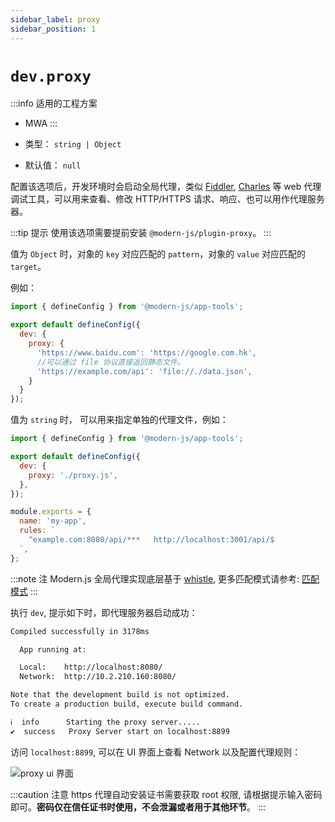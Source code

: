 ```yaml
---
sidebar_label: proxy
sidebar_position: 1
---
```


# `dev.proxy`

:::info 适用的工程方案
* MWA
:::

* 类型： `string | Object`
* 默认值： `null`

配置该选项后，开发环境时会启动全局代理，类似 [Fiddler](https://www.telerik.com/fiddler), [Charles](https://www.charlesproxy.com/) 等 web 代理调试工具，可以用来查看、修改 HTTP/HTTPS 请求、响应、也可以用作代理服务器。


:::tip 提示
使用该选项需要提前安装 `@modern-js/plugin-proxy`。
:::

值为 `Object` 时，对象的 `key` 对应匹配的 `pattern`，对象的 `value` 对应匹配的 `target`。

例如：

```javascript title="modern.config.js"
import { defineConfig } from '@modern-js/app-tools';

export default defineConfig({
  dev: {
    proxy: {
      'https://www.baidu.com': 'https://google.com.hk',
      //可以通过 file 协议直接返回静态文件。
      'https://example.com/api': 'file://./data.json',
    }
  }
});
```

值为 `string` 时， 可以用来指定单独的代理文件，例如：


```javascript title="modern.config.js"
import { defineConfig } from '@modern-js/app-tools';

export default defineConfig({
  dev: {
    proxy: './proxy.js',
  },
});
```

```javascript title="proxy.js"
module.exports = {
  name: 'my-app',
  rules: `
    ^example.com:8080/api/***   http://localhost:3001/api/$
  `,
};
```

:::note 注
Modern.js 全局代理实现底层基于 [whistle](https://wproxy.org/whistle/), 更多匹配模式请参考: [匹配模式](https://wproxy.org/whistle/pattern.html)
:::

执行 `dev`, 提示如下时，即代理服务器启动成功：

```bash
Compiled successfully in 3178ms

  App running at:

  Local:    http://localhost:8080/
  Network:  http://10.2.210.160:8080/

Note that the development build is not optimized.
To create a production build, execute build command.

ℹ  info      Starting the proxy server.....
✔  success   Proxy Server start on localhost:8899
```

访问 `localhost:8899`, 可以在 UI 界面上查看 Network 以及配置代理规则：

![proxy ui 界面](https://lf3-static.bytednsdoc.com/obj/eden-cn/aphqeh7uhohpquloj/modern-js/docs/dev-proxy.png)

:::caution 注意
https 代理自动安装证书需要获取 root 权限, 请根据提示输入密码即可。**密码仅在信任证书时使用，不会泄漏或者用于其他环节**。
:::

